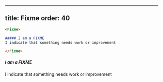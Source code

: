 ***

title: Fixme
order: 40
---------

```md
<Fixme>

##### I am a FIXME
I indicate that something needs work or improvement

</Fixme>
```

<Fixme>

##### I am a FIXME

I indicate that something needs work or improvement

</Fixme>
